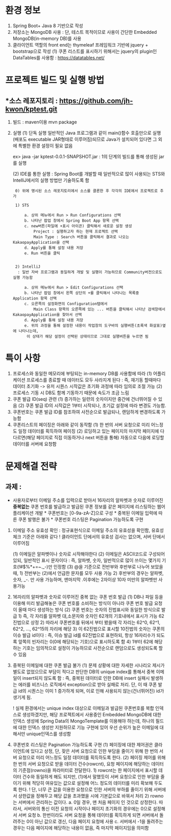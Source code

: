 
# 환경 정보
1. Spring Boot+ Java 8 기반으로 작성
2. 저장소는 MongoDB 사용
    : 단, 테스트 목적이므로 사용이 간단한 Embedded MongoDB(in-memory DB)를 사용
3. 클라이언트 역할의 front end는 thymeleaf 프레임워크 기반에 jquery + bootstrap으로 작성
    (1) 쿠폰 리스트를 표시하기 위해서는 jquery의 plugin인 DataTables를 사용함
    : https://datatables.net/


# 프로젝트 빌드 및 실행 방법
##       *소스 레포지토리 : https://github.com/jh-kwon/kptest.git

1. 빌드 : maven이용
    mvn package

2. 실행
    (1) 단독 실행
     일반적인 Java 프로그램과 같이 main()함수 호출만으로 실행(배포도 executable JAR형태로 이루어짐)되므로
     Java가 설치되어 있다면 그 외에 특별한 환경 설정이 필요 없음

     ex> java -jar kptest-0.0.1-SNAPSHOT.jar
     : 1의 단계의 빌드를 통해 생성된 jar를 실행

    (2) IDE를 통한 실행
    : Spring Boot를 개발할 때 일반적으로 많이 사용되는 STS와 IntelliJ에서의 실행 방법만 기술하도록 함

        0) 위에 명시된 소스 레포지토리에서 소스를 클론한 후 각각의 IDE에서 프로젝트로 추가

        1) STS

            a. 상위 메뉴에서 Run > Run Configurations 선택
            b. 나타난 팝업 창에서 Spring Boot App 항목 선택
            c. new버튼(파일에 +표시 아이콘) 클릭해서 새로운 설정 생성
                Project : 실행하고자 하는 현재 프로젝트 선택
                Main Type : Search 버튼을 클릭해서 결과로 나오는 KakaopayApplication을 선택
            d. Apply를 통해 설정 내용 저장
            e. Run 버튼을 클릭


        2) IntelliJ
         : 일반 자바 프로그램과 동일하게 개발 및 실행이 가능하므로 Community버전으로도 실행 가능함

            a. 상위 메뉴에서 Run > Edit Configurations 선택
            b. 나타난 팝업 창에서 왼쪽 상단의 +를 클릭해서 나타나는 목록중 Application 항목 선택
            c. 오른쪽의 설정화면의 Configuration탭에서
                Main Class 항목의 오른쪽에 있는 ... 버튼을 클릭해서 나타난 검색창에서 KakaopayApplication을 찾아서 선택
            d. Apply를 통해 설정 내용 저장
            e. 위의 과정을 통해 설정한 내용이 작업창의 도구바의 실행버튼(초록색 화살표)옆에 나타나는데,
             이 상태가 해당 설정이 선택된 상태이므로 그대로 실행버튼을 누르면 됨


# 특이 사항
1. 프로세스와 동일한 메모리에 부팅되는 in-memory DB를 사용함에 따라
    (1) 어플리케이션 프로세스를 종료할 때 데이터도 모두 사라지게 된다
     : 즉, 재기동 할때마다 데이터 초기화 -> 유저 시퀀스 시작값은 초기화 과정에 따라 임의로 조절 가능
    (2) 프로세스 기동 시 DB도 함께 기동하기 때문에 속도가 조금 느림
2. 쿠폰 발급 ID(seq) 관련
    (1) 증가하는 일련의 숫자이지만 중간에 건너뛰어질 수 있음
    (2) 쿠폰 발급 ID의 시작값은 1부터 시작되나, 초기값 설정에 따라 변경도 가능함.
3. 쿠폰번호는 쿠폰 발급 ID를 참조하여 사전순으로 발급되나, 랜덤하게 변경하도록 가능함
4. 쿠폰리스트의 페이징은 아래와 같이 동작함
    (1) 한 번의 서버 요청으로 미리 어느정도 일정 데이터를 획득하여 페이징
    (2) 로딩하고 있는 페이지의 마지막 페이지에 다다르면(해당 페이지로 직접 이동하거나 next 버튼을 통해)
       자동으로 다음에 로딩할 데이터를 서버에 요청함



# 문제해결 전략
## 과제 :
*  사용자로부터 이메일 주소를 입력으로 받아서
    16자리의 알파벳과 숫자로 이루어진 **중복없는** 쿠폰 번호를 발급하고
    발급된 쿠폰 정보를 같은 페이지에 리스팅하는 웹어플리케이션 개발
       * 쿠폰번호는 [0-9a-zA-Z]으로 구성
       * 중복된 이메일 입력에 따른 쿠폰 발행은 불가
       * 쿠폰번호 리스팅은 Pagination 가능하도록 구현

1. 이메일 주소 유효성 확인
    : 정규표현식으로 이메일 주소의 유효성을 확인함, 유효성 체크 기준은 아래와 같다
    ! 클라이언트 단에서의 유효성 검사는 없으며, 서버 단에서 이루어짐

    (1) 이메일은 알파벳이나 숫자로 시작해야한다
    (2) 이메일은 ASCII코드로 구성되어 있되, 일반적인 표시 문자이다
      : 즉, 알파벳, 숫자, 일반적으로 많이 쓰이는 몇가지 기호(!#$%*+=~._-)만 인정함
    (3) @을 기준으로 전반부와 후반부로 나누어 보았을 때,
        1) 전반부는 (2)에서 언급한 문자를 모두 사용 가능
        2) 후반부의 경우는 알파벳, 숫자, _-. 만 사용 가능하며, 맨마지막 .이후에는 2자이상 10자 미만의 알파벳만 사용가능

2. 16자리의 알파벳과 숫자로 이루어진 중복 없는 쿠폰 번호 발급
    (1) DB나 파일 등을 이용해 미리 발급해놓은 쿠폰 번호를 소비하는 방식이 아니라
     쿠폰 번호 발급 요청이 올때 마다 생성하는 방식
    (2) 쿠폰 번호는 숫자의 진법표시와 동일한 방식으로 발급
        1) 즉, 각 자리를 알파벳 대,소문자와 숫자인 62개의 기호내에서 표시가 가능 62진법으로 상정
        2) 따라서 쿠폰번호를 뒤에서 부터 봤을때 각 자리는 62^0, 62^1, 62^2, ..., 62^15의 자리에 해당
        3) 이 62진법으로 표시할 10진법의 숫자는 쿠폰의 이슈 발급 id이다
         : 즉, 이슈 발급 id를 62진법으로 표현하되, 항상 16자리수가 되도록 앞쪽의 빈자리는 0(0에 해당되는 기호)으로 표시하도록 함
        4) 1부터 62에 해당하는 기호는 임의적으로 설정이 가능하므로 사전순으로 랜덤으로도 생성되도록 할 수 있음

3. 중복된 이메일에 대한 쿠폰 발급 불가
    (1) 문제 상황에 대한 자세한 시나리오 제시가 별도로 없었으므로
     부담이 적다고 판단한 DB의 unique index를 통해서 중복 이메일이 insert되지 않도록 함
     : 즉, 중복된 데이터로 인한 DB에 insert 실패시 발생하는 에러를 비즈니스 로직에서 exception으로 받아 실패로 처리.
      단, 이 때 쿠폰 발급 id의 시퀀스는 이미 1 증가하게 되며, 이로 인해 사용되지 않는(건너뛰어진) id가 생기게 됨.

      ! 실제 환경에서는 unique index 대상으로 이메일과 발급된 쿠폰번호를 복합 인덱스로 생성하겠지만,
        해당 프로젝트에서 사용중인 Embedded MongoDB에 대한 인덱스 생성에
        Spring Data의 MongoTemplate를 이용해야 하는데, 하나의 필드에 대한 인덱스 생성만 지원하므로
        기능 구현에 있어 우선 순위가 높은 이메일에 대해서만 unique인덱스를 생성함

4. 쿠폰번호 리스팅은 Pagination 가능하도록 구현
    (1) 페이징에 대한 제어권은 클라이언트에 있다고 상정,
     단, 잦은 서버 요청으로 인한 부담을 줄이기 위해 한 번의 서버 요청으로 미리 어느정도 일정 데이터를 획득하도록 한다.
    (2) 페이징 제어를 위해 한 번의 서버 요청으로 받을 데이터 건수(rowcnt), 요청 페이지에 해당하는 데이터의 기준점(rowno)을 파라미터로 전달한다.
        1) rowcnt는 한 페이지에서 표시할 데이터 건수와 동일하게 해도 되지만, (1)에서 말했듯이 서버 요청으로 인한 부담을 줄이기 위해
          적당히 여유있는 값으로 설정해 어느 정도의 데이터를 미리 확보해 두도록 한다.
          ! 단, 너무 큰 값을 이용한 요청으로 인한 서버의 부하를 줄이기 위해 서버에서 상한값을 정해두고 해당 값을 초과했을 시에 기본값으로 바꿔서 처리
        2) rowno는 서버에서 관리하는 값이다.
            a. 0일 경우, 맨 처음 페이지 인 것으로 상정한다.
              따라서, 서버와의 통신 이전 요청의 시작이나 페이지 초기화의 경우에는 0으로 설정해서 서버 요청
            b. 한번이라도 서버 요청을 통해 데이터를 획득하게 되면 서버에서 돌려주는 0이 아닌 값으로 갱신, 다음 페이지 요청에 사용
            c. 서버에서 -1을 돌려주는 경우는 다음 페이지에 해당하는 내용이 없음, 즉 마지막 페이지임을 의미함